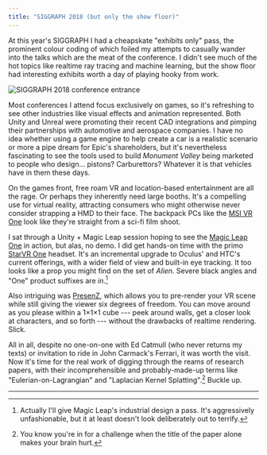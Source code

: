 ```yaml
---
title: "SIGGRAPH 2018 (but only the show floor)"
---
```


At this year's SIGGRAPH I had a cheapskate "exhibits only" pass, the prominent colour coding of which foiled my attempts to casually wander into the talks which are the meat of the conference. I didn't see much of the hot topics like realtime ray tracing and machine learning, but the show floor had interesting exhibits worth a day of playing hooky from work.

<img alt="SIGGRAPH 2018 conference entrance" srcset="/images/siggraph2018.jpg 1x, /images/siggraph2018@2x.jpg 2x" src="/images/siggraph2018.jpg">

Most conferences I attend focus exclusively on games, so it's refreshing to see other industries like visual effects and animation represented. Both Unity and Unreal were promoting their recent CAD integrations and pimping their partnerships with automotive and aerospace companies. I have no idea whether using a game engine to help create a car is a realistic scenario or more a pipe dream for Epic's shareholders, but it's nevertheless fascinating to see the tools used to build *Monument Valley* being marketed to people who design... pistons? Carburettors? Whatever it is that vehicles have in them these days.

On the games front, free roam VR and location-based entertainment are all the rage. Or perhaps they inherently need large booths. It's a compelling use for virtual reality, attracting consumers who might otherwise never consider strapping a HMD to their face. The backpack PCs like the [MSI VR One](http://vr.msi.com/Backpacks/vrone) look like they're straight from a sci-fi film shoot.

I sat through a Unity + Magic Leap session hoping to see the [Magic Leap One](https://www.magicleap.com/magic-leap-one) in action, but alas, no demo. I did get hands-on time with the primo [StarVR One](https://www.starvr.com/news/35/) headset. It's an incremental upgrade to Oculus' and HTC's current offerings, with a wider field of view and built-in eye tracking. It too looks like a prop you might find on the set of *Alien*. Severe black angles and "One" product suffixes are *in*.[^1]

Also intriguing was [PresenZ](https://www.presenzvr.com), which allows you to pre-render your VR scene while still giving the viewer six degrees of freedom. You can move around as you please within a 1×1×1 cube --- peek around walls, get a closer look at characters, and so forth --- without the drawbacks of realtime rendering. Slick.

All in all, despite no one-on-one with Ed Catmull (who never returns my texts) or invitation to ride in John Carmack's Ferrari, it was worth the visit. Now it's time for the real work of digging through the reams of research papers, with their incomprehensible and probably-made-up terms like "Eulerian-on-Lagrangian" and "Laplacian Kernel Splatting".[^2] Buckle up.

---

[^1]: Actually I'll give Magic Leap's industrial design a pass. It's aggressively unfashionable, but it at least doesn't look deliberately out to terrify.

[^2]: You know you're in for a challenge when the title of the paper alone makes your brain hurt.
